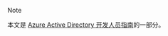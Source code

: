 > [!NOTE]
> 本文是 [Azure Active Directory 开发人员指南](../articles/active-directory/develop/azure-ad-developers-guide.md)的一部分。
>
>
